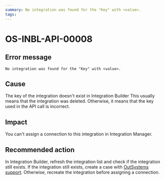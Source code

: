 ```yaml
---
summary: No integration was found for the "Key" with <value>.
tags:
---
```


# OS-INBL-API-00008

## Error message

`No integration was found for the "Key" with <value>.`

## Cause

The key of the integration doesn't exist in Integration Builder
This usually means that the integration was deleted. Otherwise, it means that the key used in the API call is incorrect.

## Impact

You can't assign a connection to this integration in Integration Manager.

## Recommended action

In Integration Builder, refresh the integration list and check if the integration still exists.
If the integration still exists, create a case with [OutSystems support](https://success.outsystems.com/Support).
Otherwise, recreate the integration before assigning a connection.
